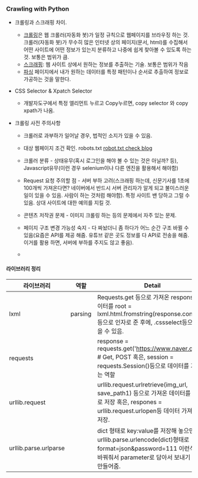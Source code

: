### Crawling with Python

- 크롤링과 스크래핑 차이. 
  - <u>크롤링</u>은 웹 크롤러(자동화 봇)가 일정 규칙으로 웹페이지를 브라우징 하는 것. 크롤러(자동화 봇)가 무수히 많은 인터넷 상의 페이지(문서, html)를 수집해서 어떤 사이트에 어떤 정보가 있는지 분류하고 나중에 쉽게 찾아볼 수 있도록 하는 것. 보통은 범위가 큼.  
  - <u>스크래핑</u>: 웹 사이트 상에서 원하는 정보를 추출하는 기술. 보통은 범위가 작음
  - <u>파싱</u> 페이지에서 내가 원하는 데이터를 특정 패턴이나 순서로 추출하여 정보로 가공하는 것을 말한다.



- CSS Selector  & Xpatch Selector 
  - 개발자도구에서 특정 엘리먼트 누르고 Copy누르면, copy selector 와 copy xpath가 나옴. 



- 크롤링 사전 주의사항

  - 크롤러로 과부하가 일어날 경우, 법적인 소지가 있을 수 있음. 
  - 대상 웹페이지 조건 확인. robots.txt [robot.txt check blog](https://m.blog.naver.com/PostView.nhn?blogId=http-log&logNo=221104827805&proxyReferer=https:%2F%2Fwww.google.com%2F)
  - 크롤러 분류 - 상태유무(혹시 로그인을 해야 볼 수 있는 것은 아닐까? 등), Javascript유무(이런 경우 selenium이나 다른 엔진을 활용해서 해야함)
  - Request 요청 주의할 점 - 서버 부하 고려(스크래핑 하는데, 신문기사를 1초에 100개씩 가져온다면? 네이버에서 반드시 서버 관리자가 알게 되고 불미스러운 일이 있을 수 있음. 사람이 하는 것처럼 해야함). 특정 사이트 밴 당하고 그럴 수 있음. 상대 사이트에 대한 예의를 지킬 것. 
  - 콘텐츠 저작권 문제 - 이미지 크롤링 하는 등의 문제에서 자주 있는 문제.
  - 페이지 구조 변경 가능성 숙지 - 다 짜놨더니 좀 하다가 어느 순간 구조 바뀔 수 있음(요즘은 API를 제공 해줌. 유튜브 같은 곳도 정보를 다 API로 전송을 해줌. 이거를 활용 하면, 서버에 부하를 주지도 않고 좋음). 

  - ​



#### 라이브러리 정리

| 라이브러리     | 역할    | Detail                                                       |
| -------------- | ------- | ------------------------------------------------------------ |
| lxml           | parsing | Requests.get 등으로 가져온 response데이터를  root = lxml.html.fromstring(response.content)등으로 인자로 준 후에, .cssselect등으로 찾을 수 있음. |
| requests       |         | response = requests.get('https://www.naver.com/') # Get, POST 혹은,  session = requests.Session()등으로 데이터를 가져오는 역할 |
| urllib.request |         | urllib.request.urlretrieve(img_url, save_path1) 등으로 가져온 데이터를 파일로 저장 혹은, respones = urllib.request.urlopen등 데이터 가져와서 저장. |
|urllib.parse.urlparse||dict 형태로 key:value를 저장해 놓으면, urllib.parse.urlencode(dict)형태로 format=json&password=111 이런식으로 바꿔줘서 parameter로 담아서 보내기 쉽게 만들어줌.|

